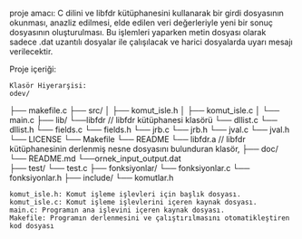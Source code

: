 proje amacı: C dilini ve libfdr kütüphanesini kullanarak bir girdi dosyasının okunması, anazliz edilmesi, elde edilen veri değerleriyle yeni bir sonuç dosyasının oluşturulması. Bu işlemleri yaparken metin dosyası olarak sadece .dat uzantılı dosyalar ile çalışılacak ve harici dosyalarda uyarı mesajı verilecektir.

Proje içeriği:

    Klasör Hiyerarşisi:
    odev/
├── makefile.c
├── src/
│   ├── komut_isle.h
│   ├── komut_isle.c
│   └── main.c
├── lib/
    └──libfdr                // libfdr kütüphanesi klasörü
        └── dllist.c
        └── dllist.h
        └── fields.c
        └── fields.h
        └── jrb.c
        └── jrb.h
        └── jval.c
        └── jval.h
        └── LICENSE
        └── Makefile
        └── README
   └── libfdr.a        // libfdr kütüphanesinin derlenmiş nesne dosyasını bulunduran klasör,
├── doc/
    └── README.md
    └──ornek_input_output.dat   
├── test/
    └── test.c
├── fonksiyonlar/
    └── fonksiyonlar.c
    └── fonksiyonlar.h
├── include/
    └── komutlar.h

    komut_isle.h: Komut işleme işlevleri için başlık dosyası.
    komut_isle.c: Komut işleme işlevlerini içeren kaynak dosyası.
    main.c: Programın ana işlevini içeren kaynak dosyası.
    Makefile: Programın derlenmesini ve çalıştırılmasını otomatikleştiren kod dosyası 


